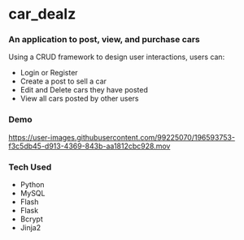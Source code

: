 # car_dealz

<h3>An application to post, view, and purchase cars</h3>
  
<p>Using a CRUD framework to design user interactions, users can:
  
  <ul>
    <li>Login or Register
    <li>Create a post to sell a car
    <li>Edit and Delete cars they have posted
    <li>View all cars posted by other users
  </ul>
  
<h3>Demo</h3>

https://user-images.githubusercontent.com/99225070/196593753-f3c5db45-d913-4369-843b-aa1812cbc928.mov


<h3>Tech Used</h3>

  <ul>
    <li>Python
    <li>MySQL
    <li>Flash
    <li>Flask
    <li>Bcrypt
    <li>Jinja2
  </ul>

